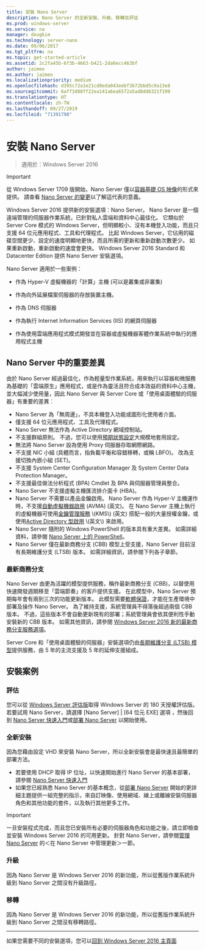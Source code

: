 ```yaml
---
title: 安裝 Nano Server
description: Nano Server 的全新安裝、升級、移轉及評估
ms.prod: windows-server
ms.service: na
manager: dougkim
ms.technology: server-nano
ms.date: 09/06/2017
ms.tgt_pltfrm: na
ms.topic: get-started-article
ms.assetid: 2c2fa45b-6f3b-4663-b421-2da6ecc463bf
author: jaimeo
ms.author: jaimeo
ms.localizationpriority: medium
ms.openlocfilehash: d395c72a1e21cd8eda043eebf3b72bbd5c9a13e8
ms.sourcegitcommit: 6aff3d88ff22ea141a6ea6572a5ad8dd6321f199
ms.translationtype: HT
ms.contentlocale: zh-TW
ms.lasthandoff: 09/27/2019
ms.locfileid: "71391798"
---
```

# <a name="install-nano-server"></a>安裝 Nano Server

>適用於：Windows Server 2016

> [!IMPORTANT]
> 從 Windows Server 1709 版開始，Nano Server 僅以[容器基礎 OS 映像](/virtualization/windowscontainers/quick-start/using-insider-container-images#install-base-container-image)的形式來提供。 請查看 [Nano Server 的變更](nano-in-semi-annual-channel.md)以了解這代表的意義。 

Windows Server 2016 提供新的安裝選項︰Nano Server。 Nano Server 是一個遠端管理的伺服器作業系統，已針對私人雲端和資料中心最佳化。 它類似於 Server Core 模式的 Windows Server，但明顯較小、沒有本機登入功能，而且只支援 64 位元應用程式、工具和代理程式。 比起 Windows Server，它佔用的磁碟空間更少、設定的速度明顯地更快，而且所需的更新和重新啟動次數更少。 如果重新啟動，重新啟動的速度會更快。 Windows Server 2016 Standard 和 Datacenter Edition 提供 Nano Server 安裝選項。  

Nano Server 適用於一些案例：  
  
-   作為 Hyper-V 虛擬機器的「計算」主機 (可以是叢集或非叢集)  
  
-   作為向外延展檔案伺服器的存放裝置主機。  
  
-   作為 DNS 伺服器  
  
-   作為執行 Internet Information Services (IIS) 的網頁伺服器  
  
-   作為使用雲端應用程式模式開發並在容器或虛擬機器客體作業系統中執行的應用程式主機  
  
## <a name="important-differences-in-nano-server"></a>Nano Server 中的重要差異

由於 Nano Server 經過最佳化，作為輕量型作業系統，用來執行以容器和微服務為基礎的「雲端原生」應用程式，或是作為靈活且符合成本效益的資料中心主機，並大幅減少使用量，因此 Nano Server 與 Server Core 或「使用桌面體驗的伺服器」有重要的差異︰

- Nano Server 為「無周邊」，不具本機登入功能或圖形化使用者介面。
- 僅支援 64 位元應用程式、工具及代理程式。
- Nano Server 無法作為 Active Directory 網域控制站。
- 不支援群組原則。 不過，您可以使用[預期狀態設定](https://msdn.microsoft.com/powershell/dsc/nanoDsc)大規模地套用設定。
- 無法將 Nano Server 設為使用 Proxy 伺服器存取網際網路。
- 不支援 NIC 小組 (具體而言，指負載平衡和容錯移轉，或稱 LBFO)。 改為支援切換內嵌小組 (SET)。
- 不支援 System Center Configuration Manager 及 System Center Data Protection Manager。
- 不支援最佳做法分析程式 (BPA) Cmdlet 及 BPA 與伺服器管理員整合。
- Nano Server 不支援虛擬主機匯流排介面卡 (HBA)。
- Nano Server 不需要以產品金鑰啟用。 Nano Server 作為 Hyper-V 主機運作時，不支援[自動虛擬機器啟用](https://technet.microsoft.com/library/dn303421%28v=ws.11%29.aspx) \(AVMA\) (英文)。 在 Nano Server 主機上執行的虛擬機器可使用[金鑰管理服務](https://technet.microsoft.com/library/jj612867(v=ws.11).aspx) \(KMS\) (英文) 搭配一般的大量授權金鑰，或使用[Active Directory 型啟用](https://technet.microsoft.com/library/dn502534(v=ws.11).aspx) \(英文\) 來啟用。
- Nano Server 隨附的 Windows PowerShell 的版本具有重大差異。 如需詳細資料，請參閱 [Nano Server 上的 PowerShell](PowerShell-on-Nano-Server.md)。
- Nano Server 僅在最新商務分支 (CBB) 模型上受支援，Nano Server 目前沒有長期維護分支 (LTSB) 版本。 如需詳細資訊，請參閱下列各子章節。

### <a name="current-branch-for-business"></a>最新商務分支
Nano Server 由更為活躍的模型提供服務，稱作最新商務分支 (CBB)，以替使用快速開發週期移至「雲端節奏」的客戶提供支援。 在此模型中，Nano Server 預期每年會有兩到三次的功能更新版本。 此模型需要[軟體保證](https://www.microsoft.com/en-us/licensing/licensing-programs/software-assurance-default.aspx)，才能在生產環境中部署及操作 Nano Server。 為了維持支援，系統管理員不得落後超過兩個 CBB 版本。 不過，這些版本不會自動更新現有的部署；系統管理員會依其便利性手動安裝新的 CBB 版本。 如需其他資訊，請參閱 [Windows Server 2016 新的最新商務分支服務選項](https://blogs.technet.microsoft.com/windowsserver/2016/07/12/windows-server-2016-new-current-branch-for-business-servicing-option/)。

Server Core 和「使用桌面體驗的伺服器」安裝選項仍由[長期維護分支 (LTSB) 模型](https://support.microsoft.com/lifecycle#gp%2Fgp_msl_policy)提供服務，由 5 年的主流支援及 5 年的延伸支援組成。

## <a name="installation-scenarios"></a>安裝案例

### <a name="evaluation"></a>評估
您可以從 [Windows Server 評估版](https://www.microsoft.com/evalcenter/evaluate-windows-server-2016)取得 Windows Server 的 180 天授權評估版。 若要試用 Nano Server，請選擇 [Nano Server] | [64 位元 EXE] 選項  ，然後回到 [Nano Server 快速入門](Nano-Server-Quick-Start.md)或[部署 Nano Server](Deploy-Nano-Server.md) 以開始使用。

### <a name="clean-installation"></a>全新安裝
因為您藉由設定 VHD 來安裝 Nano Server，所以全新安裝會是最快速且最簡單的部署方法。

- 若要使用 DHCP 取得 IP 位址，以快速開始進行 Nano Server 的基本部署，請參閱 [Nano Server 快速入門](Nano-Server-Quick-Start.md) 
- 如果您已經熟悉 Nano Server 的基本概念，從[部署 Nano Server](Deploy-Nano-Server.md) 開始的更詳細主題提供一組完整的指示，來自訂映像、使用網域、線上或離線安裝伺服器角色和其他功能的套件，以及執行其他更多工作。

> [!IMPORTANT]  
> 一旦安裝程式完成，而且您已安裝所有必要的伺服器角色和功能之後，請立即檢查並安裝 Windows Server 2016 的可用更新。 針對 Nano Server，請參閱[管理 Nano Server](Manage-Nano-Server.md) 的＜在 Nano Server 中管理更新＞一節。

### <a name="upgrade"></a>升級
因為 Nano Server 是 Windows Server 2016 的新功能，所以從舊版作業系統升級到 Nano Server 之間沒有升級路徑。

### <a name="migration"></a>移轉
因為 Nano Server 是 Windows Server 2016 的新功能，所以從舊版作業系統升級到 Nano Server 之間沒有移轉路徑。
  
-------------------------------------
如果您需要不同的安裝選項，您可以[回到 Windows Server 2016 主頁面](windows-server-2016.md) 

  


 
